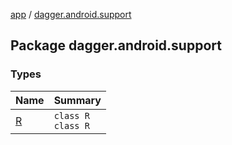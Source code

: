 [app](../index.md) / [dagger.android.support](./index.md)

## Package dagger.android.support

### Types

| Name | Summary |
|---|---|
| [R](-r/index.md) | `class R`<br>`class R` |
